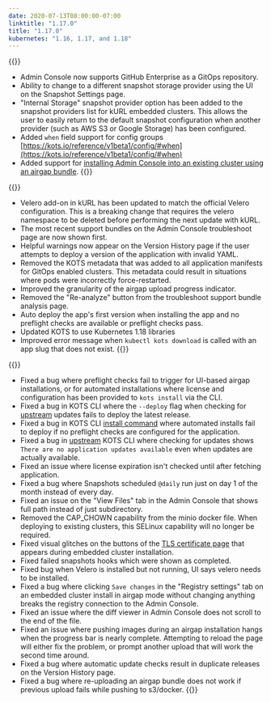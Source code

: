 ```yaml
---
date: 2020-07-13T08:00:00-07:00
linktitle: "1.17.0"
title: "1.17.0"
kubernetes: "1.16, 1.17, and 1.18"
---
```


{{<features>}}
* Admin Console now supports GitHub Enterprise as a GitOps repository. 
* Ability to change to a different snapshot storage provider using the UI on the Snapshot Settings page. 
* "Internal Storage" snapshot provider option has been added to the snapshot providers list for kURL embedded clusters. This allows the user to easily return to the default snapshot configuration when another provider (such as AWS S3 or Google Storage) has been configured. 
* Added `when` field support for config groups [https://kots.io/reference/v1beta1/config/#when](https://kots.io/reference/v1beta1/config/#when)
* Added support for [installing Admin Console into an existing cluster using an airgap bundle](https://kots.io/kotsadm/installing/airgap-packages/).
{{</features>}}

{{<changes>}}
* Velero add-on in kURL has been updated to match the official Velero configuration.  This is a breaking change that requires the velero namespace to be deleted before performing the next update with kURL.
* The most recent support bundles on the Admin Console troubleshoot page are now shown first. 
* Helpful warnings now appear on the Version History page if the user attempts to deploy a version of the application with invalid YAML. 
* Removed the KOTS metadata that was added to all application manifests for GitOps enabled clusters. This metadata could result in situations where pods were incorrectly force-restarted. 
* Improved the granularity of the airgap upload progress indicator.
* Removed the "Re-analyze" button from the troubleshoot support bundle analysis page.
* Auto deploy the app's first version when installing the app and no preflight checks are available or preflight checks pass.
* Updated KOTS to use Kubernetes 1.18 libraries
* Improved error message when `kubectl kots download` is called with an app slug that does not exist.
{{</changes>}}

{{<fixes>}}
* Fixed a bug where preflight checks fail to trigger for UI-based airgap installations, or for automated installations where license and configuration has been provided to `kots install` via the CLI. 
* Fixed a bug in KOTS CLI where the `--deploy` flag when checking for [upstream](https://kots.io/kots-cli/upstream/) updates fails to deploy the latest release.
* Fixed a bug in KOTS CLI [install command](https://kots.io/kots-cli/install/) where automated installs fail to deploy if no preflight checks are configured for the application. 
* Fixed a bug in [upstream](https://kots.io/kots-cli/upstream/) KOTS CLI where checking for updates shows `There are no application updates available` even when updates are actually available.
* Fixed an issue where license expiration isn't checked until after fetching application.
* Fixed a bug where Snapshots scheduled `@daily` run just on day 1 of the month instead of every day.
* Fixed an issue on the "View Files" tab in the Admin Console that shows full path instead of just subdirectory.
* Removed the CAP_CHOWN capability from the minio docker file. When deploying to existing clusters, this SELinux capability will no longer be required.
* Fixed visual glitches on the buttons of the [TLS certificate page](https://kurl.sh/docs/install-with-kurl/setup-tls-certs) that appears during embedded cluster installation.
* Fixed failed snapshots hooks which were shown as completed.
* Fixed bug when Velero is installed but not running, UI says velero needs to be installed.
* Fixed a bug where clicking `Save changes` in the "Registry settings" tab on an embedded cluster install in airgap mode without changing anything breaks the registry connection to the Admin Console. 
* Fixed an issue where the diff viewer in Admin Console does not scroll to the end of the file.
* Fixed an issue where pushing images during an airgap installation hangs when the progress bar is nearly complete. Attempting to reload the page will either fix the problem, or prompt another upload that will work the second time around. 
* Fixed a bug where automatic update checks result in duplicate releases on the Version History page.
* Fixed a bug where re-uploading an airgap bundle does not work if previous upload fails while pushing to s3/docker.
{{</fixes>}}
